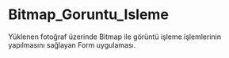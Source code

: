 # Bitmap_Goruntu_Isleme
Yüklenen fotoğraf üzerinde Bitmap ile görüntü işleme işlemlerinin yapılmasını sağlayan Form uygulaması.
